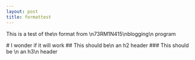 ```yaml
---
layout: post
title: formattest
---
```

<p> This is a test of the\n format from \n73RM1N415\nblogging\n   program</p>
# I wonder if it will work
## This should be\n an h2 header
### This should be \n an h3\n header